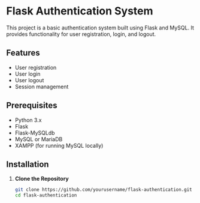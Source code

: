 # Flask Authentication System

This project is a basic authentication system built using Flask and MySQL. It provides functionality for user registration, login, and logout.

## Features

- User registration
- User login
- User logout
- Session management

## Prerequisites

- Python 3.x
- Flask
- Flask-MySQLdb
- MySQL or MariaDB
- XAMPP (for running MySQL locally)

## Installation

1. **Clone the Repository**

   ```bash
   git clone https://github.com/yourusername/flask-authentication.git
   cd flask-authentication
